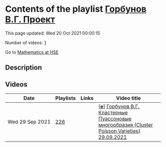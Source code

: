 # Contents of the playlist [Горбунов В.Г. Проект](https://www.youtube.com/playlist?list=PLq3E5oubNNoDoB4M0MAfu0XsU3O6HA5Vl)

This page updated: Wed 20 Oct 2021 00:00:15

Number of videos: [1](#videos)

Go to [Mathematics at HSE](../README.md)

## Description



## Videos

|Date|Playlists|Links|Video title|
|---|---|---|---|
| Wed&nbsp;29&nbsp;Sep&nbsp;2021 | [226](../playlists/226 "Горбунов В.Г. Проект") |  | [[**e**](https://studio.youtube.com/video/66cZ-eLxiEA/edit "Edit")] [Горбунов В.Г. Кластерные Пуассоновые многообразия (Cluster Poisson Varieties) 29.09.2021](https://www.youtube.com/watch?v=66cZ-eLxiEA&list=PLq3E5oubNNoDoB4M0MAfu0XsU3O6HA5Vl) |

